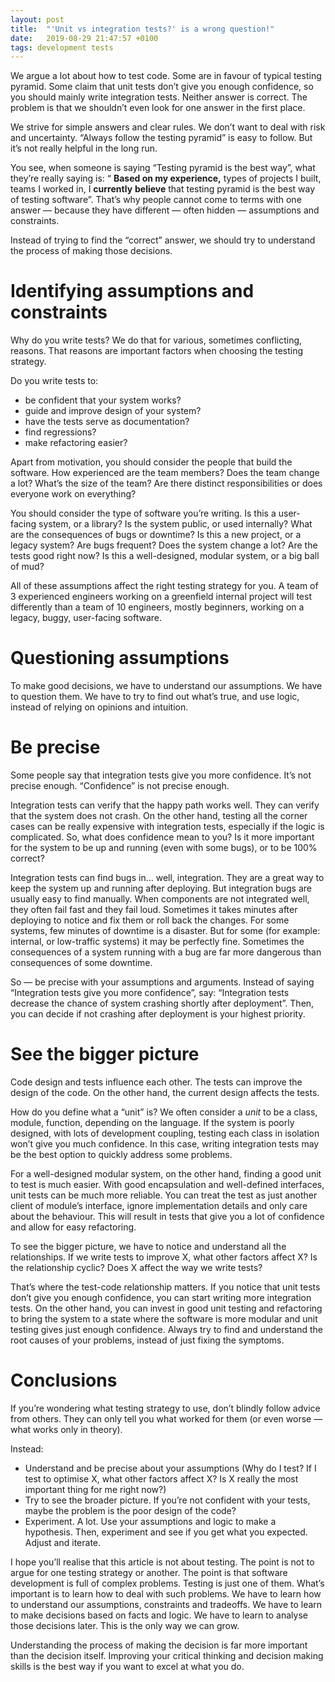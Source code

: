 ```yaml
---
layout: post
title:  "'Unit vs integration tests?' is a wrong question!"
date:   2019-08-29 21:47:57 +0100
tags: development tests
---
```


We argue a lot about how to test code. Some are in favour of typical testing pyramid. Some claim that unit tests don’t give you enough confidence, so you should mainly write integration tests. Neither answer is correct. The problem is that we shouldn’t even look for one answer in the first place.

We strive for simple answers and clear rules. We don’t want to deal with risk and uncertainty. “Always follow the testing pyramid” is easy to follow. But it’s not really helpful in the long run.

You see, when someone is saying “Testing pyramid is the best way”, what they’re really saying is: “ **Based on my experience,** types of projects I built, teams I worked in, I **currently** **believe** that testing pyramid is the best way of testing software”. That’s why people cannot come to terms with one answer — because they have different — often hidden — assumptions and constraints.

Instead of trying to find the “correct” answer, we should try to understand the process of making those decisions.

# **Identifying assumptions and constraints**

Why do you write tests? We do that for various, sometimes conflicting, reasons. That reasons are important factors when choosing the testing strategy.

Do you write tests to:

- be confident that your system works?
- guide and improve design of your system?
- have the tests serve as documentation?
- find regressions?
- make refactoring easier?

Apart from motivation, you should consider the people that build the software. How experienced are the team members? Does the team change a lot? What’s the size of the team? Are there distinct responsibilities or does everyone work on everything?

You should consider the type of software you’re writing. Is this a user-facing system, or a library? Is the system public, or used internally? What are the consequences of bugs or downtime? Is this a new project, or a legacy system? Are bugs frequent? Does the system change a lot? Are the tests good right now? Is this a well-designed, modular system, or a big ball of mud?

All of these assumptions affect the right testing strategy for you. A team of 3 experienced engineers working on a greenfield internal project will test differently than a team of 10 engineers, mostly beginners, working on a legacy, buggy, user-facing software.

# **Questioning assumptions**

To make good decisions, we have to understand our assumptions. We have to question them. We have to try to find out what’s true, and use logic, instead of relying on opinions and intuition.

# **Be precise**

Some people say that integration tests give you more confidence. It’s not precise enough. “Confidence” is not precise enough.

Integration tests can verify that the happy path works well. They can verify that the system does not crash. On the other hand, testing all the corner cases can be really expensive with integration tests, especially if the logic is complicated. So, what does confidence mean to you? Is it more important for the system to be up and running (even with some bugs), or to be 100% correct?

Integration tests can find bugs in… well, integration. They are a great way to keep the system up and running after deploying. But integration bugs are usually easy to find manually. When components are not integrated well, they often fail fast and they fail loud. Sometimes it takes minutes after deploying to notice and fix them or roll back the changes. For some systems, few minutes of downtime is a disaster. But for some (for example: internal, or low-traffic systems) it may be perfectly fine. Sometimes the consequences of a system running with a bug are far more dangerous than consequences of some downtime.

So — be precise with your assumptions and arguments. Instead of saying “Integration tests give you more confidence”, say: “Integration tests decrease the chance of system crashing shortly after deployment”. Then, you can decide if not crashing after deployment is your highest priority.

# **See the bigger picture**

Code design and tests influence each other. The tests can improve the design of the code. On the other hand, the current design affects the tests.

How do you define what a “unit” is? We often consider a *unit* to be a class, module, function, depending on the language. If the system is poorly designed, with lots of development coupling, testing each class in isolation won’t give you much confidence. In this case, writing integration tests may be the best option to quickly address some problems.

For a well-designed modular system, on the other hand, finding a good unit to test is much easier. With good encapsulation and well-defined interfaces, unit tests can be much more reliable. You can treat the test as just another client of module’s interface, ignore implementation details and only care about the behaviour. This will result in tests that give you a lot of confidence and allow for easy refactoring.

To see the bigger picture, we have to notice and understand all the relationships. If we write tests to improve X, what other factors affect X? Is the relationship cyclic? Does X affect the way we write tests?

That’s where the test-code relationship matters. If you notice that unit tests don’t give you enough confidence, you can start writing more integration tests. On the other hand, you can invest in good unit testing and refactoring to bring the system to a state where the software is more modular and unit testing gives just enough confidence. Always try to find and understand the root causes of your problems, instead of just fixing the symptoms.

# **Conclusions**

If you’re wondering what testing strategy to use, don’t blindly follow advice from others. They can only tell you what worked for them (or even worse — what works only in theory).

Instead:

- Understand and be precise about your assumptions (Why do I test? If I test to optimise X, what other factors affect X? Is X really the most important thing for me right now?)
- Try to see the broader picture. If you’re not confident with your tests, maybe the problem is the poor design of the code?
- Experiment. A lot. Use your assumptions and logic to make a hypothesis. Then, experiment and see if you get what you expected. Adjust and iterate.

I hope you’ll realise that this article is not about testing. The point is not to argue for one testing strategy or another. The point is that software development is full of complex problems. Testing is just one of them. What’s important is to learn how to deal with such problems. We have to learn how to understand our assumptions, constraints and tradeoffs. We have to learn to make decisions based on facts and logic. We have to learn to analyse those decisions later. This is the only way we can grow.

Understanding the process of making the decision is far more important than the decision itself. Improving your critical thinking and decision making skills is the best way if you want to excel at what you do.
